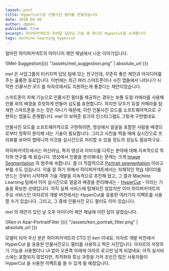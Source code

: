 ```yaml
---
layout: post
title: HyperCut으로 인물사진 필터를 만들었습니다
date: 2018-04-30
author: dgoon
published: true
excerpt: 하이퍼커넥트의 모바일 딥러닝 기술 중 하나인 HyperCut을 소개합니다
tags: machine-learning hypercut
---
```

얼마전 하이퍼커넥트의 아이디어 제안 채널에서 나온 이야기입니다.

![Mel-Suggestion]({{ "/assets/mel_suggestion.png" | absolute_url }})

*mel* 은 사업그룹의 터키지역 담당 팀에 있는 친구인데, 꾸준히 좋은 제안과 아이디어를 주는 훌륭한 동료입니다. 이번에는 최근 여러 스마트폰이나 사진 앱들에서 나타나기 시작한 *인물사진 모드* 를 아자르에서도 지원하는게 좋겠다는 제안이었습니다.

스마트폰이 자체 기능으로 인물사진 필터를 제공하는 경우는 보통 듀얼 카메라를 사용해 인물 외의 배경을 흐릿하게 만들어 심도를 표현합니다. 하지만 모두가 듀얼 카메라를 탑재한 스마트폰을 쓰는 것은 아니기 때문에, 이런 인물사진 모드를 소프트웨어적으로 구현하는 앱들도 존재합니다. *mel* 이 보여준 링크의 인스타그램도 그렇게 구현했네요.

인물사진 모드를 소프트웨어적으로 구현하려면, 영상에서 얼굴을 포함한 사람을 배경으로부터 정확히 분리해 내는 기술이 필요합니다. 그리고 사진을 찍을 때에 실시간으로 프리뷰를 보아야 할테니까 이것을 실시간으로 처리할 수 있을 정도의 성능도 필요하구요.

하이퍼커넥트에서는 머신러닝, 특히 영상과 이미지를 다루는 분야에 대해 지속적으로 투자와 연구를 해 왔습니다. 영상에서 인물을 분리해내는 문제는 크게 [Image Segmentation](https://en.wikipedia.org/wiki/Image_segmentation) 의 범주에 속합니다. 좀 더 직접적으로 [Portrait segmentation](http://xiaoyongshen.me/webpage_portrait/index.html) 이라고 부를 수도 있습니다. 이를 잘 하기 위해서 하이퍼커넥트에서는 자체적인 학습 데이터를 만드는 것부터 시작하여 기술 개발을 지속적으로 추진해 왔고, 그 결과 Machine Learning 팀에서 이미 실시간으로 얼굴과 배경을 분리해내는 - [HyperCut](https://hyperconnect.com/tech/ml/) - 이라는 기술을 확보한 상태입니다. 아직 실제 서비스에 탑재되진 않았지만 이미 하이퍼커넥트의 주요 서비스인 아자르의 개발 버전에서는 HyperCut을 응용한 여러가지 이펙트를 사용할 수가 있습니다. 그리고, 그 중에 인물사진 모드 필터도 이미 있습니다.

*mel* 의 제안이 있던 날 오후 아이디어 제안 채널에 이런 답이 달렸습니다.

![Ken in Azar-PortraitFilter ]({{ "/assets/ken_portrait_filter.png" | absolute_url }})

모델이 되어 주신 분은 하이퍼커넥트의 CTO 인 *ken* 이네요. 아자르 개발 버전에서 HyperCut 을 응용한 인물사진모드 필터를 사용하고 찍은 사진입니다. 아자르의 저장하기 기능을 사용했더니 UI 없이 오른쪽 아래에 아자르 로고만 남게 되었네요. 아직 실서비스에는 포함되지 않았지만, 최적화와 튜닝 과정을 거쳐 조만간 많은 사용자들이 HyperCut 을 사용한 이펙트를 쓸 수 있게 될 예정입니다.
